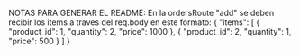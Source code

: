 NOTAS PARA GENERAR EL README:
En la ordersRoute "add" se deben recibir los items a traves del req.body en este formato:
{
"items": [
{ "product_id": 1, "quantity": 2, "price": 1000 },
{ "product_id": 2, "quantity": 1, "price": 500 }
]
}

